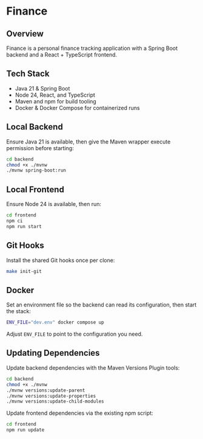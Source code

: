# Finance

## Overview

Finance is a personal finance tracking application with a Spring Boot backend and a React + TypeScript frontend.

## Tech Stack

- Java 21 & Spring Boot
- Node 24, React, and TypeScript
- Maven and npm for build tooling
- Docker & Docker Compose for containerized runs

## Local Backend

Ensure Java 21 is available, then give the Maven wrapper execute permission before starting:

```bash
cd backend
chmod +x ./mvnw
./mvnw spring-boot:run
```

## Local Frontend

Ensure Node 24 is available, then run:

```bash
cd frontend
npm ci
npm run start
```

## Git Hooks

Install the shared Git hooks once per clone:

```bash
make init-git
```

## Docker

Set an environment file so the backend can read its configuration, then start the stack:

```bash
ENV_FILE="dev.env" docker compose up
```

Adjust `ENV_FILE` to point to the configuration you need.

## Updating Dependencies

Update backend dependencies with the Maven Versions Plugin tools:

```bash
cd backend
chmod +x ./mvnw
./mvnw versions:update-parent
./mvnw versions:update-properties
./mvnw versions:update-child-modules
```

Update frontend dependencies via the existing npm script:

```bash
cd frontend
npm run update
```
